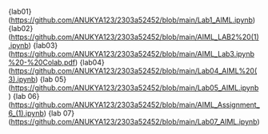 {lab01} (https://github.com/ANUKYA123/2303a52452/blob/main/Lab1_AIML.ipynb)
{lab02} (https://github.com/ANUKYA123/2303a52452/blob/main/AIML_LAB2%20(1).ipynb)
{lab03} (https://github.com/ANUKYA123/2303a52452/blob/main/AIML_Lab3.ipynb%20-%20Colab.pdf)
{lab04}  (https://github.com/ANUKYA123/2303a52452/blob/main/Lab04_AIML%20(3).ipynb)
{lab 05} (https://github.com/ANUKYA123/2303a52452/blob/main/Lab05_AIML.ipynb)
{lab 06}  (https://github.com/ANUKYA123/2303a52452/blob/main/AIML_Assignment_6_(1).ipynb)
{lab 07}   (https://github.com/ANUKYA123/2303a52452/blob/main/Lab07_AIML.ipynb)
